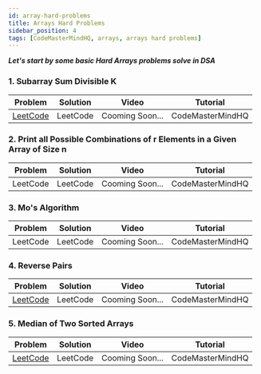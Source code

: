 ```yaml
---
id: array-hard-problems
title: Arrays Hard Problems
sidebar_position: 4
tags: [CodeMasterMindHQ, arrays, arrays hard problems]
---
```


***Let's start by some basic Hard Arrays problems solve in DSA***

### 1. Subarray Sum Divisible K

   | Problem | Solution |Video |Tutorial |
   |:-------:|:--------:|:--------:|:--------:|
   | [LeetCode](https://leetcode.com/problems/subarray-sums-divisible-by-k/) |LeetCode |Cooming Soon... | CodeMasterMindHQ|


### 2. Print all Possible Combinations of r Elements in a Given Array of Size n

   | Problem | Solution |Video |Tutorial |
   |:-------:|:--------:|:--------:|:--------:|
   | LeetCode |LeetCode |Cooming Soon... | CodeMasterMindHQ|


### 3. Mo's Algorithm

   | Problem | Solution |Video |Tutorial |
   |:-------:|:--------:|:--------:|:--------:|
   | LeetCode |LeetCode |Cooming Soon... | CodeMasterMindHQ|


### 4. Reverse Pairs

   | Problem | Solution |Video |Tutorial |
   |:-------:|:--------:|:--------:|:--------:|
   | [LeetCode](https://leetcode.com/problems/reverse-pairs/) |LeetCode |Cooming Soon... | CodeMasterMindHQ|


### 5. Median of Two Sorted Arrays

   | Problem | Solution |Video |Tutorial |
   |:-------:|:--------:|:--------:|:--------:|
   | [LeetCode](https://leetcode.com/problems/median-of-two-sorted-arrays/) |LeetCode |Cooming Soon... | CodeMasterMindHQ|


